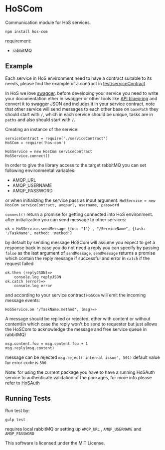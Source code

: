 # HoSCom

Communication module for HoS services.

`npm install hos-com`

requirement:
- rabbitMQ

## Example

Each service in HoS environment need to have a contract suitable to its needs, please find the example of a contract in [test/serviceContract](https://github.com/HoS0/HoSCom/blob/master/test/serviceContract.coffee)

In HoS we love [swagger](http://swagger.io/). before developing your service you need to write your documentation ether in swagger or other tools like [API bluepring](https://apiary.io/) and convert it to swagger JSON and includes it in your service contract, note that other service will send messages to each other base on `basePath` they should start with `/`, which in each service should be unique, tasks are in `paths` and also should start with `/`.

Creating an instance of the service:

``` coffee-script
serviceContract = require('./serviceContract')
HoSCom = require('hos-com')

HoSService = new HosCom serviceContract
HoSService.connect()
```

In order to give the library access to the target rabbitMQ you can set following environmental variables:

- AMQP_URL
- AMQP_USERNAME
- AMQP_PASSWORD

or when initializing the service pass as input argument: `HoSService = new HosCom serviceContract, amqpurl, username, password`

`connect()` return a promise for getting connected into HoS environment. after initialization you can send message to other services:

``` coffee-script
ok = HoSService.sendMessage {foo: "1"} , "/ServiceName", {task: '/TaskName', method: 'method'}
```

by default by sending message HoSCom will assume you expect to get a response back in case you do not need a reply you can specify by passing `false` as the last argument of `sendMessage`, `sendMessage` returns a promise which contain the reply message if successful and error in `catch` if the request failed

``` coffee-script
ok.then (replyJSON)=>
    console.log replyJSON
ok.catch (error)=>
    console.log error
```

and according to your service contract `HoSCom` will emit the incoming message events:

``` coffee-script
HoSService.on '/TaskName.method', (msg)=>
```

A message should be replied or rejected, ether with content or without content(in which case the reply won't be send to requester but just allows the HoSCom to acknowledge the message and free service queue in rabbitMQ)

``` coffee-script
msg.content.foo = msg.content.foo + 1
msg.reply(msg.content)
```

message can be rejected `msg.reject('internal issue', 501)` default value for error code is `500`.

Note: for using the current package you have to have a running HoSAuth service to authenticate validation of the packages, for more info please refer to [HoSAuth](https://github.com/HoS0/HoSAuth)

## Running Tests

Run test by:

`gulp test`

requires local rabbitMQ or setting up `AMQP_URL` , `AMQP_USERNAME` and `AMQP_PASSWORD`


This software is licensed under the MIT License.

